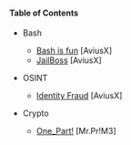 #### Table of Contents

- Bash
  - [Bash is fun](./Bash/Bash%20is%20fun) [AviusX]
  - [JailBoss](./Bash/JailBoss) [AviusX]
  
- OSINT
  - [Identity Fraud](./OSINT/Identity%20Fraud) [AviusX]
  
- Crypto

  - [One_Part!](./Crypto/One_Part!) [Mr.Pr!M3]
